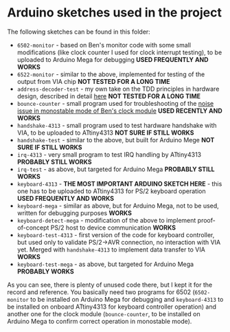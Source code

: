 # Arduino sketches used in the project

The following sketches can be found in this folder:

- `6502-monitor` - based on Ben's monitor code with some small modifications (like clock counter I used for clock interrupt testing), to be uploaded to Arduino Mega for debugging **USED FREQUENTLY AND WORKS**
- `6522-monitor` - similar to the above, implemented for testing of the output from VIA chip **NOT TESTED FOR A LONG TIME**
- `address-decoder-test` - my own take on the TDD principles in hardware design, described in detail [here](https://www.reddit.com/r/beneater/comments/ej3lqi/65c02_address_decoder_for_32k_ram_24k_rom_and_2/) **NOT TESTED FOR A LONG TIME**
- `bounce-counter` - small program used for troubleshooting of the [noise issue in monostable mode of Ben's clock module](https://www.reddit.com/r/beneater/comments/edp1ls/noise_issue_in_monostable_mode_of_ben_eaters/) **USED RECENTLY AND WORKS**
- `handshake-4313` - small program used to test hardware handshake with VIA, to be uploaded to ATtiny4313 **NOT SURE IF STILL WORKS**
- `handshake-test` - similar to the above, but built for Arduino Mege **NOT SURE IF STILL WORKS**
- `irq-4313` - very small program to test IRQ handling by ATtiny4313 **PROBABLY STILL WORKS**
- `irq-test` - as above, but targeted for Arduino Mega **PROBABLY STILL WORKS**
- `keyboard-4313` - **THE MOST IMPORTANT ARDUINO SKETCH HERE** - this one has to be uploaded to ATtiny4313 for PS/2 keyboard operation **USED FREQUENTLY AND WORKS**
- `keyboard-mega` - similar as above, but for Arduino Mega, not to be used, written for debugging purposes **WORKS**
- `keyboard-detect-mega` - modification of the above to implement proof-of-concept PS/2 host to device communication **WORKS**
- `keyboard-test-4313` - first version of the code for keyboard controller, but used only to validate PS/2->AVR connection, no interaction with VIA yet. Merged with `handshake-4313` to implement data transfer to VIA **WORKS**
- `keyboard-test-mega` - as above, but targeted for Arduino Mega **PROBABLY WORKS**

As you can see, there is plenty of unused code there, but I kept it for the record and reference. You basically need two programs for 6502 (`6502-monitor` to be installed on Arduino Mega for debugging and `keyboard-4313` to be installed on onboard ATtiny4313 for keyboard controller operation) and another one for the clock module (`bounce-counter`, to be installed on Arduino Mega to confirm correct operation in monostable mode).
